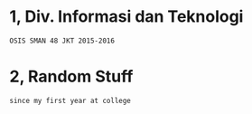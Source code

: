 
# 1, Div. Informasi dan Teknologi
	OSIS SMAN 48 JKT 2015-2016

# 2, Random Stuff
	since my first year at college
	
